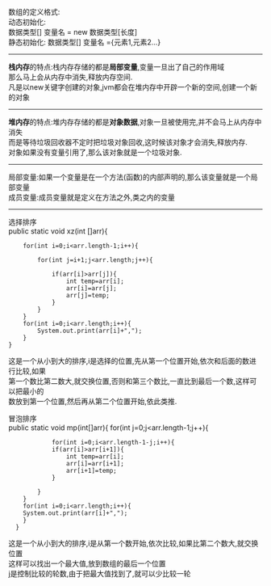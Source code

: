 数组的定义格式:  
动态初始化:  
数据类型[] 变量名 = new 数据类型[长度]  
静态初始化:
数据类型[] 变量名 ={元素1,元素2...}  
***
**栈内存**的特点:栈内存存储的都是**局部变量**,变量一旦出了自己的作用域  
那么马上会从内存中消失,释放内存空间.  
凡是以new关键字创建的对象,jvm都会在堆内存中开辟一个新的空间,创建一个新的对象  
***
**堆内存**的特点:堆内存存储的都是**对象数据**,对象一旦被使用完,并不会马上从内存中消失  
而是等待垃圾回收器不定时把垃圾对象回收,这时候该对象才会消失,释放内存.  
对象如果没有变量引用了,那么该对象就是一个垃圾对象.  
***
局部变量:如果一个变量是在一个方法(函数)的内部声明的,那么该变量就是一个局部变量  
成员变量:成员变量就是定义在方法之外,类之内的变量  
***
选择排序  
  public static void xz(int []arr){
  
	  	for(int i=0;i<arr.length-1;i++){
	  	
		  	for(int j=i+1;j<arr.length;j++){
		  	
		  		if(arr[i]>arr[j]){
		  			int temp=arr[i];
		  			arr[i]=arr[j];
		  			arr[j]=temp;
		  		}
		  	}
	  	}
	  	for(int i=0;i<arr.length;i++){
	  		System.out.print(arr[i]+",");
	  	}
  	}
这是一个从小到大的排序,i是选择的位置,先从第一个位置开始,依次和后面的数进行比较,如果  
第一个数比第二数大,就交换位置,否则和第三个数比,一直比到最后一个数,这样可以把最小的  
数放到第一个位置,然后再从第二个位置开始,依此类推.  



冒泡排序  
  public static void mp(int[]arr){
  			for(int j=0;j<arr.length-1;j++){
	  			
	  			for(int i=0;i<arr.length-1-j;i++){
	  			if(arr[i]>arr[i+1]){
	  				int temp=arr[i];
	  				arr[i]=arr[i+1];
	  				arr[i+1]=temp;
	  			}
	  		
	  		}
	  	}
  		for(int i=0;i<arr.length;i++){
  		System.out.print(arr[i]+",");
	  	}
	  }
这是一个从小到大的排序,i是从第一个数开始,依次比较,如果比第二个数大,就交换位置  
这样可以找出一个最大值,放到数组的最后一个位置  
j是控制比较的轮数,由于把最大值找到了,就可以少比较一轮  


  

